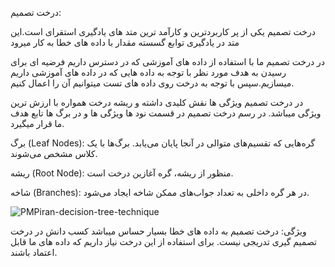 درخت تصمیم:



درخت تصمیم یکی از پر کاربردترین و کارآمد ترین متد های یادگیری استقرای است.این متد در یادگیری توابع گسسته مقدار با داده های خطا به کار میرود

در درخت تصمیم ما با استفاده از داده های آموزشی که در دسترس داریم فرضیه ای برای رسیدن به هدف مورد نظر با توجه به داده هایی که در داده های آموزشی داریم میسازیم.سپس با توجه به درخت روی داده های تست میتوانیم آن را اعمال کنیم.

در درخت تصمیم ویژگی ها نقش کلیدی داشته و ریشه درخت همواره با ارزش ترین ویژگی میباشد.
در رسم درخت تصمیم در قسمت نود ها ویژگی ها و در برگ ها تابع هدف ما قرار میگیرد.

برگ (Leaf Nodes): گره­‌هایی که تقسیم‌­های متوالی در آنجا پایان می‌­یابد. برگ‌­ها با یک کلاس مشخص می­‌شوند.

ریشه (Root Node): منظور از ریشه، گره آغازین درخت است.

شاخه (Branches): در هر گره داخلی به تعداد جواب‌­های ممکن شاخه ایجاد می‌­شود.

![PMPiran-decision-tree-technique](https://user-images.githubusercontent.com/94211519/144726561-6d682dcc-77d6-45d8-b960-cd516470652e.jpg)

ویژگی:
درخت تصمیم به داده های خطا بسیار حساس میباشد
کسب دانش در درخت تصمیم گیری تدریجی نیست.
برای استفاده از این درخت نیاز داریم که داده های ما قابل اعتماد باشند.
